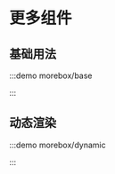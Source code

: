 <script setup>
import morebase from './base.vue';
import moredynamic from './dynamic.vue';
</script>

# 更多组件


## 基础用法

:::demo morebox/base

<morebase></morebase>

:::

## 动态渲染

:::demo morebox/dynamic

<moredynamic></moredynamic>

:::
